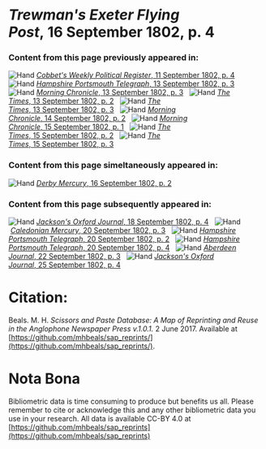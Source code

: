 # *Trewman's Exeter Flying Post*, 16 September 1802, p. 4  
  
### Content from this page previously appeared in:  
![Hand](http://scissorsandpaste.net/wp-content/uploads/2017/06/smallhandpointer.png) [*Cobbet's Weekly Political Register*, 11 September 1802, p. 4](https://mhbeals.github.io/sap_html/Cobbet's-Weekly-Political-Register/Cobbet's-Weekly-Political-Register-11-September-1802-p-4)  
![Hand](http://scissorsandpaste.net/wp-content/uploads/2017/06/smallhandpointer.png) [*Hampshire Portsmouth Telegraph*, 13 September 1802, p. 3](https://mhbeals.github.io/sap_html/Hampshire-Portsmouth-Telegraph/Hampshire-Portsmouth-Telegraph-13-September-1802-p-3)  
![Hand](http://scissorsandpaste.net/wp-content/uploads/2017/06/smallhandpointer.png) [*Morning Chronicle*, 13 September 1802, p. 3](https://mhbeals.github.io/sap_html/Morning-Chronicle/Morning-Chronicle-13-September-1802-p-3)  
![Hand](http://scissorsandpaste.net/wp-content/uploads/2017/06/smallhandpointer.png) [*The Times*, 13 September 1802, p. 2](https://mhbeals.github.io/sap_html/The-Times/The-Times-13-September-1802-p-2)  
![Hand](http://scissorsandpaste.net/wp-content/uploads/2017/06/smallhandpointer.png) [*The Times*, 13 September 1802, p. 3](https://mhbeals.github.io/sap_html/The-Times/The-Times-13-September-1802-p-3)  
![Hand](http://scissorsandpaste.net/wp-content/uploads/2017/06/smallhandpointer.png) [*Morning Chronicle*, 14 September 1802, p. 2](https://mhbeals.github.io/sap_html/Morning-Chronicle/Morning-Chronicle-14-September-1802-p-2)  
![Hand](http://scissorsandpaste.net/wp-content/uploads/2017/06/smallhandpointer.png) [*Morning Chronicle*, 15 September 1802, p. 1](https://mhbeals.github.io/sap_html/Morning-Chronicle/Morning-Chronicle-15-September-1802-p-1)  
![Hand](http://scissorsandpaste.net/wp-content/uploads/2017/06/smallhandpointer.png) [*The Times*, 15 September 1802, p. 2](https://mhbeals.github.io/sap_html/The-Times/The-Times-15-September-1802-p-2)  
![Hand](http://scissorsandpaste.net/wp-content/uploads/2017/06/smallhandpointer.png) [*The Times*, 15 September 1802, p. 3](https://mhbeals.github.io/sap_html/The-Times/The-Times-15-September-1802-p-3)  
  
### Content from this page simeltaneously appeared in:  
![Hand](http://scissorsandpaste.net/wp-content/uploads/2017/06/smallhandpointer.png) [*Derby Mercury*, 16 September 1802, p. 2](https://mhbeals.github.io/sap_html/Derby-Mercury/Derby-Mercury-16-September-1802-p-2)  
  
### Content from this page subsequently appeared in:  
![Hand](http://scissorsandpaste.net/wp-content/uploads/2017/06/smallhandpointer.png) [*Jackson's Oxford Journal*, 18 September 1802, p. 4](https://mhbeals.github.io/sap_html/Jackson's-Oxford-Journal/Jackson's-Oxford-Journal-18-September-1802-p-4)  
![Hand](http://scissorsandpaste.net/wp-content/uploads/2017/06/smallhandpointer.png) [*Caledonian Mercury*, 20 September 1802, p. 3](https://mhbeals.github.io/sap_html/Caledonian-Mercury/Caledonian-Mercury-20-September-1802-p-3)  
![Hand](http://scissorsandpaste.net/wp-content/uploads/2017/06/smallhandpointer.png) [*Hampshire Portsmouth Telegraph*, 20 September 1802, p. 2](https://mhbeals.github.io/sap_html/Hampshire-Portsmouth-Telegraph/Hampshire-Portsmouth-Telegraph-20-September-1802-p-2)  
![Hand](http://scissorsandpaste.net/wp-content/uploads/2017/06/smallhandpointer.png) [*Hampshire Portsmouth Telegraph*, 20 September 1802, p. 4](https://mhbeals.github.io/sap_html/Hampshire-Portsmouth-Telegraph/Hampshire-Portsmouth-Telegraph-20-September-1802-p-4)  
![Hand](http://scissorsandpaste.net/wp-content/uploads/2017/06/smallhandpointer.png) [*Aberdeen Journal*, 22 September 1802, p. 3](https://mhbeals.github.io/sap_html/Aberdeen-Journal/Aberdeen-Journal-22-September-1802-p-3)  
![Hand](http://scissorsandpaste.net/wp-content/uploads/2017/06/smallhandpointer.png) [*Jackson's Oxford Journal*, 25 September 1802, p. 4](https://mhbeals.github.io/sap_html/Jackson's-Oxford-Journal/Jackson's-Oxford-Journal-25-September-1802-p-4)  


# Citation: 

Beals. M. H. *Scissors and Paste Database: A Map of Reprinting and Reuse in the Anglophone Newspaper Press v.1.0.1.* 2 June 2017. Available at [https://github.com/mhbeals/sap_reprints/](https://github.com/mhbeals/sap_reprints/). 

# Nota Bona

Bibliometric data is time consuming to produce but benefits us all. Please remember to cite or acknowledge this and any other bibliometric data you use in your research. All data is available CC-BY 4.0 at [https://github.com/mhbeals/sap_reprints](https://github.com/mhbeals/sap_reprints)